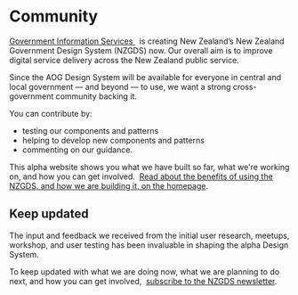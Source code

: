 # Community

<P styleSize="large">
    <a href="https://www.digital.govt.nz/digital-government/leadership-and-governance/government-chief-digital-officer-gcdo/who-supports-the-gcdo/">
        Government Information Services
    </a>&nbsp;
    is creating New Zealand’s New Zealand Government Design System (NZGDS) now. Our
    overall aim is to improve digital service delivery across the New Zealand
    public service.
</P>

Since the AOG Design System will be available for everyone in central and local
government — and beyond — to use, we want a strong cross-government community
backing it.

You can contribute by:

* testing our components and patterns
* helping to develop new components and patterns
* commenting on our guidance.

This alpha website shows you what we have built so far, what we're working on,
and how you can get involved.&nbsp;
[Read about the benefits of using the NZGDS, and how we are building it, on the homepage](https://design-system-alpha.digital.govt.nz/).

## Keep updated

The input and feedback we received from the initial user research, meetups,
workshop, and user testing has been invaluable in shaping the alpha Design
System.

To keep updated with what we are doing now, what we are planning to do next,
and how you can get involved,&nbsp;
[subscribe to the NZGDS newsletter](https://confirmsubscription.com/h/j/712F84D0A3086D2B).
